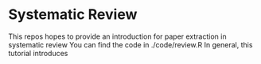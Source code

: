 # Systematic Review

This repos hopes to provide an introduction for paper extraction in systematic review
You can find the code in ./code/review.R
In general, this tutorial introduces 
